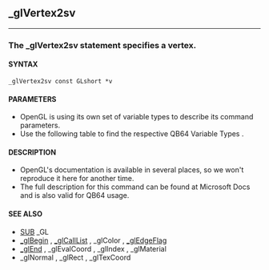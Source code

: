 ## _glVertex2sv
---

### The _glVertex2sv statement specifies a vertex.

#### SYNTAX

`_glVertex2sv const GLshort *v`

#### PARAMETERS
* OpenGL is using its own set of variable types to describe its command parameters.
* Use the following table to find the respective QB64 Variable Types .


#### DESCRIPTION
* OpenGL's documentation is available in several places, so we won't reproduce it here for another time.
* The full description for this command can be found at Microsoft Docs and is also valid for QB64 usage.


#### SEE ALSO
* [SUB](./SUB.md) _GL
* [_glBegin](./_glBegin.md) , [_glCallList](./_glCallList.md) , _glColor , [_glEdgeFlag](./_glEdgeFlag.md)
* [_glEnd](./_glEnd.md) , _glEvalCoord , _glIndex , _glMaterial
* _glNormal , _glRect , _glTexCoord
